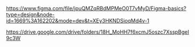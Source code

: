 https://www.figma.com/file/jpuQMZqRBdMPMeO0T7vMyD/Figma-basics?type=design&node-id=1669%3A162202&mode=dev&t=XEy3HKNDSioqMd4v-1

https://drive.google.com/drive/folders/18H_MoHH7f6xcmJ5oszc7XsspBgeI9c3W
